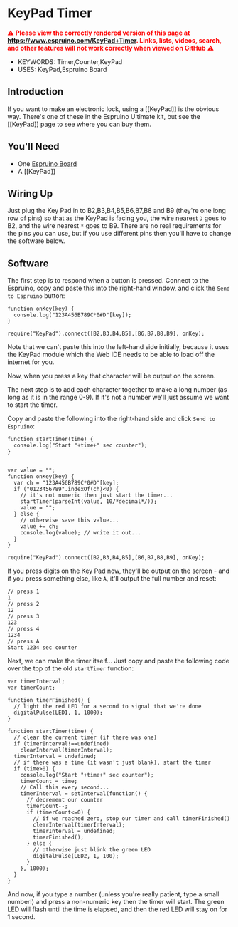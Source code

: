 <!--- Copyright (c) 2013 Gordon Williams, Pur3 Ltd. See the file LICENSE for copying permission. -->
KeyPad Timer
==========================

<span style="color:red">:warning: **Please view the correctly rendered version of this page at https://www.espruino.com/KeyPad+Timer. Links, lists, videos, search, and other features will not work correctly when viewed on GitHub** :warning:</span>

* KEYWORDS: Timer,Counter,KeyPad
* USES: KeyPad,Espruino Board

Introduction
-----------

If you want to make an electronic lock, using a [[KeyPad]] is the obvious way. There's one of these in the Espruino Ultimate kit, but see the [[KeyPad]] page to see where you can buy them.

You'll Need
----------

* One [Espruino Board](/Original)
* A [[KeyPad]]

Wiring Up
--------

Just plug the Key Pad in to B2,B3,B4,B5,B6,B7,B8 and B9 (they're one long row of pins) so that as the KeyPad is facing you, the wire nearest ```D``` goes to B2, and the wire nearest ```*``` goes to B9. There are no real requirements for the pins you can use, but if you use different pins then you'll have to change the software below.

Software
-------

The first step is to respond when a button is pressed. Connect to the Espruino, copy and paste this into the right-hand window, and click the ```Send to Espruino``` button:

```
function onKey(key) {
  console.log("123A456B789C*0#D"[key]);
}

require("KeyPad").connect([B2,B3,B4,B5],[B6,B7,B8,B9], onKey);
```

Note that we can't paste this into the left-hand side initially, because it uses the KeyPad module which the Web IDE needs to be able to load off the internet for you.

Now, when you press a key that character will be output on the screen.

The next step is to add each character together to make a long number (as long as it is in the range 0-9). If it's not a number we'll just assume we want to start the timer.

Copy and paste the following into the right-hand side and click ```Send to Espruino```:

```
function startTimer(time) {
  console.log("Start "+time+" sec counter");
}


var value = "";
function onKey(key) {
  var ch = "123A456B789C*0#D"[key];
  if ("0123456789".indexOf(ch)<0) {
    // it's not numeric then just start the timer...
    startTimer(parseInt(value, 10/*decimal*/));
    value = "";
  } else {
    // otherwise save this value...
    value += ch;
    console.log(value); // write it out...
  }
}

require("KeyPad").connect([B2,B3,B4,B5],[B6,B7,B8,B9], onKey);
```

If you press digits on the Key Pad now, they'll be output on the screen - and if you press something else, like ```A```, it'll output the full number and reset:

```
// press 1
1
// press 2
12
// press 3
123
// press 4
1234
// press A
Start 1234 sec counter
```

Next, we can make the timer itself... Just copy and paste the following code over the top of the old ```startTimer``` function:

```
var timerInterval;
var timerCount;

function timerFinished() {
  // light the red LED for a second to signal that we're done
  digitalPulse(LED1, 1, 1000);
}

function startTimer(time) {
  // clear the current timer (if there was one)
  if (timerInterval!==undefined)
    clearInterval(timerInterval);
  timerInterval = undefined;
  // if there was a time (it wasn't just blank), start the timer
  if (time>0) {
    console.log("Start "+time+" sec counter");
    timerCount = time;
    // Call this every second...
    timerInterval = setInterval(function() {
      // decrement our counter
      timerCount--;
      if (timerCount<=0) {
        // if we reached zero, stop our timer and call timerFinished()
        clearInterval(timerInterval);
        timerInterval = undefined;
        timerFinished();        
      } else {
        // otherwise just blink the green LED
        digitalPulse(LED2, 1, 100);
      }
    }, 1000);
  }
}
```

And now, if you type a number (unless you're really patient, type a small number!) and press a non-numeric key then the timer will start. The green LED will flash until the time is elapsed, and then the red LED will stay on for 1 second.

